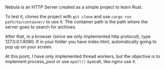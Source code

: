Nebula is an HTTP Server created as a simple project to learn Rust. 

To test it, clones the project with ``git clone`` and use ``cargo run path/to/container/`` 
to use it. The container path is the path where the server goes to search for archives.

After that, in a browser (since we only implemented http protocol), type 127.0.0.1:8080. 
If in your folder you have index.html, automatically going to pop up on your screen. 

At this point, I have only implemented thread workers, but the objective is to implement process_pool or use 
``epoll()`` syscall, like nginx use it.
